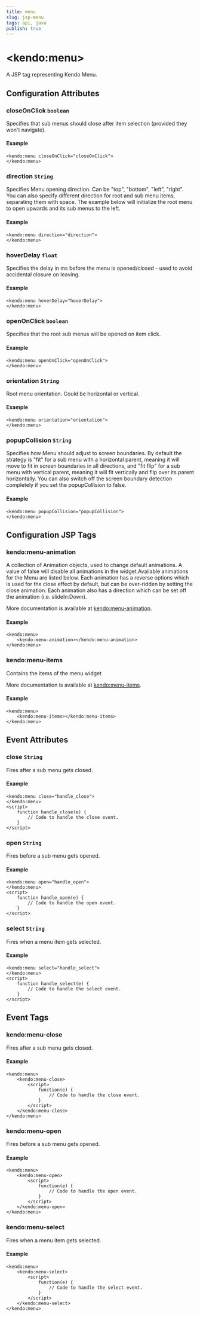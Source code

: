 ```yaml
---
title: menu
slug: jsp-menu
tags: api, java
publish: true
---
```


# \<kendo:menu\>
A JSP tag representing Kendo Menu.

## Configuration Attributes

### closeOnClick `boolean`

Specifies that sub menus should close after item selection (provided they won't navigate).

#### Example
    <kendo:menu closeOnClick="closeOnClick">
    </kendo:menu>

### direction `String`

Specifies Menu opening direction. Can be "top", "bottom", "left", "right".
You can also specify different direction for root and sub menu items, separating them with space. The example below will initialize the root menu to open upwards and
its sub menus to the left.

#### Example
    <kendo:menu direction="direction">
    </kendo:menu>

### hoverDelay `float`

Specifies the delay in ms before the menu is opened/closed - used to avoid accidental closure on leaving.

#### Example
    <kendo:menu hoverDelay="hoverDelay">
    </kendo:menu>

### openOnClick `boolean`

Specifies that the root sub menus will be opened on item click.

#### Example
    <kendo:menu openOnClick="openOnClick">
    </kendo:menu>

### orientation `String`

Root menu orientation. Could be horizontal or vertical.

#### Example
    <kendo:menu orientation="orientation">
    </kendo:menu>

### popupCollision `String`

Specifies how Menu should adjust to screen boundaries. By default the strategy is "fit" for a sub menu with a horizontal parent,
meaning it will move to fit in screen boundaries in all directions, and "fit flip" for a sub menu with vertical parent, meaning it will fit vertically and flip over
its parent horizontally. You can also switch off the screen boundary detection completely if you set the popupCollision to false.

#### Example
    <kendo:menu popupCollision="popupCollision">
    </kendo:menu>


##  Configuration JSP Tags

### kendo:menu-animation

A collection of Animation objects, used to change default animations. A value of false will disable all animations in the widget.Available animations for the Menu are listed below.  Each animation has a reverse options which is used for the close effect by default, but can be over-ridden
by setting the close animation.  Each animation also has a direction which can be set off the animation (i.e. slideIn:Down).

More documentation is available at [kendo:menu-animation](menu/animation).

#### Example

    <kendo:menu>
        <kendo:menu-animation></kendo:menu-animation>
    </kendo:menu>

### kendo:menu-items

Contains the items of the menu widget

More documentation is available at [kendo:menu-items](menu/items).

#### Example

    <kendo:menu>
        <kendo:menu-items></kendo:menu-items>
    </kendo:menu>


## Event Attributes

### close `String`

Fires after a sub menu gets closed.

#### Example
    <kendo:menu close="handle_close">
    </kendo:menu>
    <script>
        function handle_close(e) {
            // Code to handle the close event.
        }
    </script>

### open `String`

Fires before a sub menu gets opened.

#### Example
    <kendo:menu open="handle_open">
    </kendo:menu>
    <script>
        function handle_open(e) {
            // Code to handle the open event.
        }
    </script>

### select `String`

Fires when a menu item gets selected.

#### Example
    <kendo:menu select="handle_select">
    </kendo:menu>
    <script>
        function handle_select(e) {
            // Code to handle the select event.
        }
    </script>

## Event Tags

### kendo:menu-close

Fires after a sub menu gets closed.

#### Example
    <kendo:menu>
        <kendo:menu-close>
            <script>
                function(e) {
                    // Code to handle the close event.
                }
            </script>
        </kendo:menu-close>
    </kendo:menu>

### kendo:menu-open

Fires before a sub menu gets opened.

#### Example
    <kendo:menu>
        <kendo:menu-open>
            <script>
                function(e) {
                    // Code to handle the open event.
                }
            </script>
        </kendo:menu-open>
    </kendo:menu>

### kendo:menu-select

Fires when a menu item gets selected.

#### Example
    <kendo:menu>
        <kendo:menu-select>
            <script>
                function(e) {
                    // Code to handle the select event.
                }
            </script>
        </kendo:menu-select>
    </kendo:menu>

